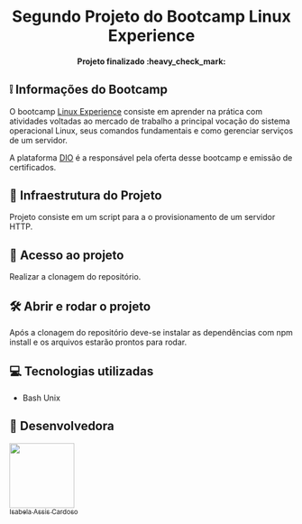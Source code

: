 <h1 align="center"> Segundo Projeto do Bootcamp Linux Experience</h1>

 <h4 align="center"> 
      Projeto finalizado :heavy_check_mark:
</h4>

## :grey_exclamation: Informações do Bootcamp

O bootcamp [Linux Experience](https://web.dio.me/track/linux-experience) consiste em aprender na prática com atividades voltadas ao mercado de trabalho a principal vocação do sistema operacional Linux, seus comandos fundamentais e como gerenciar serviços de um servidor.

A plataforma [DIO](https://web.dio.me/home) é a responsável pela oferta desse bootcamp e emissão de certificados.


##  :mag_right: Infraestrutura do Projeto

Projeto consiste em um script para a o provisionamento de um servidor HTTP.

## 📁 Acesso ao projeto

Realizar a clonagem do repositório.

## 🛠️ Abrir e rodar o projeto

Após a clonagem do repositório deve-se instalar as dependências com npm install  e os arquivos estarão prontos para rodar.

## :computer: Tecnologias utilizadas
- Bash Unix

##  :woman: Desenvolvedora
 
 [<img src="https://avatars.githubusercontent.com/u/66324902?v=4" width=115><br><sub>Isabela Assis Cardoso</sub>](https://github.com/IsabelaAC) 



